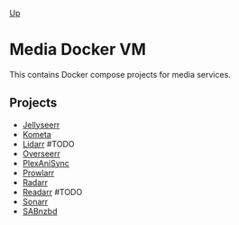 [Up](../README.md)

# Media Docker VM

This contains Docker compose projects for media services.

## Projects

- [Jellyseerr](./jellyseerr/README.md)
- [Kometa](./kometa/README.md)
- [Lidarr](./lidarr/README.md) #TODO
- [Overseerr](./overseerr/README.md)
- [PlexAniSync](./plexanisync/README.md)
- [Prowlarr](./prowlarr/README.md)
- [Radarr](./radarr/README.md)
- [Readarr](./readarr/README.md) #TODO
- [Sonarr](./sonarr/README.md)
- [SABnzbd](./sabnzbd/README.md)
